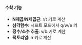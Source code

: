 #### 수학 기능

- **N제곱/N제곱근**: r/t 키로 계산
- **삼각함수**: 시프트 모드에서 q/w/e 키
- **정수/소수 추출**: v/b 키로 계산
- **팩토리얼**: h 키로 계산